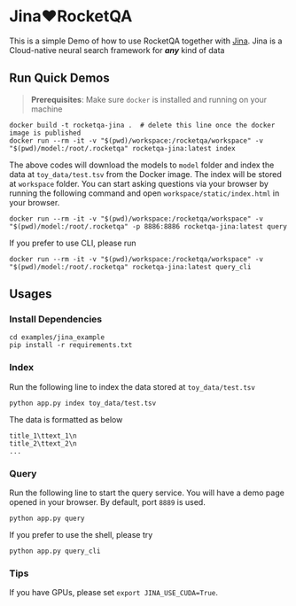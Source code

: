 # Jina❤️RocketQA

This is a simple Demo of how to use RocketQA together with [Jina](http://get.jina.ai/). Jina is a Cloud-native neural search framework for _**any**_ kind of data

## Run Quick Demos

> **Prerequisites**: Make sure `docker` is installed and running on your machine


```shell
docker build -t rocketqa-jina .  # delete this line once the docker image is published
docker run --rm -it -v "$(pwd)/workspace:/rocketqa/workspace" -v "$(pwd)/model:/root/.rocketqa" rocketqa-jina:latest index
```

The above codes will download the models to `model` folder and index the data at `toy_data/test.tsv` from the Docker image. The index will be stored at `workspace` folder. You can start asking questions via your browser by running the following command and open `workspace/static/index.html` in your browser.

```shell
docker run --rm -it -v "$(pwd)/workspace:/rocketqa/workspace" -v "$(pwd)/model:/root/.rocketqa" -p 8886:8886 rocketqa-jina:latest query
```

If you prefer to use CLI, please run

```shell
docker run --rm -it -v "$(pwd)/workspace:/rocketqa/workspace" -v "$(pwd)/model:/root/.rocketqa" rocketqa-jina:latest query_cli
```


## Usages

### Install Dependencies
```shell
cd examples/jina_example
pip install -r requirements.txt
```

### Index

Run the following line to index the data stored at `toy_data/test.tsv`

```shell
python app.py index toy_data/test.tsv
```

The data is formatted as below
```text
title_1\ttext_1\n
title_2\ttext_2\n
...
```

### Query

Run the following line to start the query service. You will have a demo page opened in your browser. By default, port `8889` is used. 

```shell
python app.py query
```

If you prefer to use the shell, please try

```shell
python app.py query_cli
```


### Tips

If you have GPUs, please set `export JINA_USE_CUDA=True`.